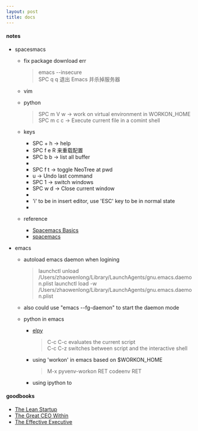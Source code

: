 ```yaml
---
layout: post
title: docs
---
```


#### notes  

* spacesmacs  
  - fix package download err  
    > emacs --insecure   
    > SPC q q 退出 Emacs 并杀掉服务器  

  - vim 

  - python  
    > SPC m V w -> work on virtual environment in WORKON_HOME  
    > SPC m c c -> Execute current file in a comint shell  


  - keys  
    + SPC + h -> help  
    + SPC f e R 来重载配置  
    + SPC b b -> list all buffer  
    + 
    + SPC f t -> toggle NeoTree at pwd  
    + u -> Undo last command  
    + SPC 1   -> switch windows  
    + SPC w d -> Close current window  
    + 
    + 'i' to be in insert editor, use 'ESC' key to be in normal state     
    + 

  - reference  
    + [Spacemacs Basics](https://search-and-deploy.gitlab.io/cheat-sheets/spacemacs-basics/)
    + [spacemacs](https://wiki.archlinux.org/index.php/Spacemacs#Install_Spacemacs)

* emacs  
  - autoload emacs daemon when logining  
    > launchctl unload /Users/zhaowenlong/Library/LaunchAgents/gnu.emacs.daemon.plist
    > launchctl load -w /Users/zhaowenlong/Library/LaunchAgents/gnu.emacs.daemon.plist 

  -  also could use "emacs --fg-daemon" to start the daemon mode  

  - python in emacs  
    + [elpy](https://elpy.readthedocs.io/en/latest/index.html)  
      > C-c C-c evaluates the current script  
      > C-c C-z switches between script and the interactive shell  

    + using 'workon' in emacs based on $WORKON_HOME
      > M-x pyvenv-workon RET codeenv RET  
    + using ipython to 

#### goodbooks  
* [The Lean Startup](https://www.amazon.com/Lean-Startup-Entrepreneurs-Continuous-Innovation/dp/B005MM7HY8/ref=sr_1_1?crid=SVIK2EFUKTBZ&dchild=1&keywords=the+lean+startup&qid=1588064286&sprefix=the+lean+startup%2Caps%2C330&sr=8-1)
* [The Great CEO Within](https://www.goodreads.com/book/show/48691943-the-great-ceo-within)
* [The Effective Executive](https://www.goodreads.com/book/show/48019.The_Effective_Executive?ac=1&from_search=true&qid=76WiM1JVBT&rank=1)  
